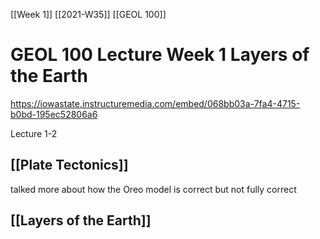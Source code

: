 [[Week 1]] [[2021-W35]] [[GEOL 100]]

# GEOL 100 Lecture Week 1 Layers of the Earth 
https://iowastate.instructuremedia.com/embed/068bb03a-7fa4-4715-b0bd-195ec52806a6

Lecture 1-2



## [[Plate Tectonics]]
talked more about how the Oreo model is correct but not fully correct

## [[Layers of the Earth]]